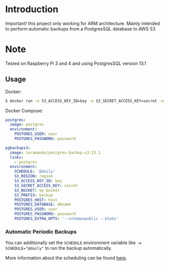 # Introduction
Important! this project only working for ARM architecture.
Mainly intended to perform automatic backups from a PostgresSQL database to AWS S3

# Note
Tested on Raspberry Pi 3 and 4 and using PostgresSQL version 13.1

## Usage

Docker:
```sh
$ docker run -e S3_ACCESS_KEY_ID=key -e S3_SECRET_ACCESS_KEY=secret -e S3_BUCKET=my-bucket -e S3_PREFIX=backup -e POSTGRES_DATABASE=dbname -e POSTGRES_USER=user -e POSTGRES_PASSWORD=password -e POSTGRES_HOST=localhost zaramando/postgres-backup-s3:13.1
```

Docker Compose:
```yaml
postgres:
  image: postgres
  environment:
    POSTGRES_USER: user
    POSTGRES_PASSWORD: password

pgbackups3:
  image: zaramando/postgres-backup-s3:13.1
  links:
    - postgres
  environment:
    SCHEDULE: '@daily'
    S3_REGION: region
    S3_ACCESS_KEY_ID: key
    S3_SECRET_ACCESS_KEY: secret
    S3_BUCKET: my-bucket
    S3_PREFIX: backup
    POSTGRES_HOST: host
    POSTGRES_DATABASE: dbname
    POSTGRES_USER: user
    POSTGRES_PASSWORD: password
    POSTGRES_EXTRA_OPTS: '--schema=public --blobs'
```

### Automatic Periodic Backups

You can additionally set the `SCHEDULE` environment variable like `-e SCHEDULE="@daily"` to run the backup automatically.

More information about the scheduling can be found [here](http://godoc.org/github.com/robfig/cron#hdr-Predefined_schedules).

